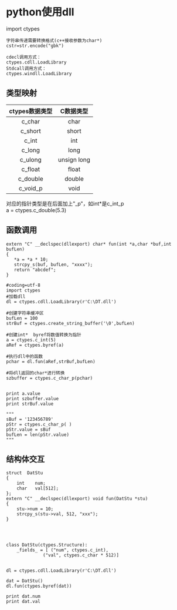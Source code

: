 # python使用dll

import ctypes

```
字符串传递需要转换格式(c++接收参数为char*)
cstr=str.encode("gbk")

cdecl调用方式：
ctypes.cdll.LoadLibrary
Stdcall调用方式：
ctypes.windll.LoadLibrary
```

## 类型映射

|ctypes数据类型    |     C数据类型 |
|:-:              |:-:          |
|c_char           |     char |
|c_short          |     short |
|c_int            |       int |
|c_long           |     long |
|c_ulong          |    unsign long |
|c_float          |      float |
|c_double         |   double |
|c_void_p         |    void |
对应的指针类型是在后面加上"_p"，如int*是c_int_p  
a = ctypes.c_double(5.3)

## 函数调用

```
extern "C" __declspec(dllexport) char* fun(int *a,char *buf,int bufLen)
{
   *a = *a * 10;
   strcpy_s(buf, bufLen, "xxxx");
   return "abcdef";
}
```

```
#coding=utf-8
import ctypes
#加载dll
dl = ctypes.cdll.LoadLibrary(r'C:\DT.dll')

#创建字符串缓冲区
bufLen = 100
strBuf = ctypes.create_string_buffer('\0',bufLen)

#创建int*  byref将数值转换为指针
a = ctypes.c_int(5)
aRef = ctypes.byref(a)

#执行dll中的函数
pchar = dl.fun(aRef,strBuf,bufLen)

#将dll返回的char*进行转换
szbuffer = ctypes.c_char_p(pchar)


print a.value
print szbuffer.value
print strBuf.value

"""
sBuf = '123456789'
pStr = ctypes.c_char_p( )
pStr.value = sBuf
bufLen = len(pStr.value)
"""
```

## 结构体交互

```
struct  DatStu
{
    int    num;
    char   val[512];
};
extern "C" __declspec(dllexport) void fun(DatStu *stu)
{
    stu->num = 10;
    strcpy_s(stu->val, 512, "xxx");
}




class DatStu(ctypes.Structure):
    _fields_ = [ ("num", ctypes.c_int),
              ("val", ctypes.c_char * 512)]


dl = ctypes.cdll.LoadLibrary(r'C:\DT.dll')

dat = DatStu()
dl.fun(ctypes.byref(dat))

print dat.num
print dat.val
```
